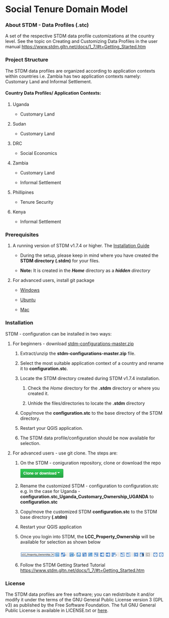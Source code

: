 **Social Tenure Domain Model**
==============================

### About STDM - Data Profiles (.stc)
A set of the respective STDM data profile customizations at the country level. See the topic on Creating and Customizing Data Profiles in the user manual https://www.stdm.gltn.net/docs/1_7/#t=Getting_Started.htm


### Project Structure

The STDM data profiles are organized according to application contexts within countries i.e. Zambia has two application contexts namely: Customary Land  and Informal Settlement.

#### Country Data Profiles/ Application Contexts:
1. Uganda
	
	- Customary Land

2. Sudan

	- Customary Land

3. DRC
	
	- Social Economics

4. Zambia
	
	- Customary Land

	- Informal Settlement

5. Phillipines
	
	- Tenure Security

6. Kenya
	
	- Informal Settlement



### Prerequisites

1. A running version of STDM v1.7.4 or higher. The [Installation Guide](https://github.com/gltn/stdm)

	- During the setup, please keep in mind where you have created the **STDM directory (.stdm)** for your files.

	- **Note:** It is created in the _**Home**_ directory as a _**hidden** directory_

2. For advanced users, install git package

	- [Windows](https://www.atlassian.com/git/tutorials/install-git#windows)

	- [Ubuntu](https://www.atlassian.com/git/tutorials/install-git#linux)

	- [Mac](https://www.atlassian.com/git/tutorials/install-git#mac-os-x)


### Installation

STDM - configuration can be installed in two ways:

1. For beginners - download [stdm-configurations-master.zip](https://github.com/gltn/stdm-configurations/archive/master.zip)
	
	1. Extract/unzip the **stdm-configurations-master.zip** file.

	2. Select the most suitable application context of a country and rename it to **configuration.stc**.

	3. Locate the STDM directory created during STDM v1.7.4 installation. 

		1. Check the _Home_ directory for the **.stdm** directory or where you created it.

		2. Unhide the files/directories to locate the **.stdm** directory 

	4. Copy/move the **configuration.stc** to the base directory of the STDM directory.

	5. Restart your QGIS application.

	6. The STDM data profile/configuration should be now available for selection.


2. For advanced users - use git clone. The steps are:
		
	1. On the STDM - coniguration repository, clone or download the repo <img src="./images/readme/clone_button.png" alt="clone or download button" style="margin-top: 10px;" />

    2. Rename the customized STDM - configuration to configuration.stc e.g. In the case for Uganda - **configuration.stc_Uganda_Customary_Ownership_UGANDA** to **configuration.stc**

    3. Copy/move the customized STDM **configuration.stc** to the STDM base directory **(.stdm)**

	4. Restart your QGIS application

	5. Once you login into STDM, the **LCC_Property_Ownership** will be available for selection as shown below

		<img src="./images/readme/lcc_zambia_config.png" alt="configuration wizard icon" style="margin-top: 10px;" />

	6. Follow the STDM Getting Started Tutorial https://www.stdm.gltn.net/docs/1_7/#t=Getting_Started.htm


### License

The STDM data profiles are free software; you can redistribute it and/or modify it under the terms of the GNU General Public License version 3 (GPL v3) as published by the Free Software Foundation. The full GNU General Public License is available in LICENSE.txt or [here](http://www.gnu.org/licenses/gpl-3.0.html).